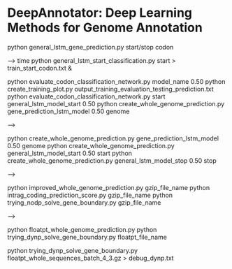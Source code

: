 # DeepAnnotator: Deep Learning Methods for Genome Annotation 

python general_lstm_gene_prediction.py start/stop codon

-->
time python general_lstm_start_classification.py start > train_start_codon.txt &

python evaluate_codon_classification_network.py model_name 0.50
python create_training_plot.py output_training_evaluation_testing_prediction.txt
python evaluate_codon_classification_network.py start general_lstm_model_start 0.50
python create_whole_genome_prediction.py gene_prediction_lstm_model 0.50 genome

-->

python create_whole_genome_prediction.py gene_prediction_lstm_model 0.50 genome
python create_whole_genome_prediction.py general_lstm_model_start 0.50 start
python create_whole_genome_prediction.py general_lstm_model_stop 0.50 stop

-->

python improved_whole_genome_prediction.py gzip_file_name
python intrag_coding_prediction_score.py gzip_file_name
python trying_nodp_solve_gene_boundary.py gzip_file_name

-->

python floatpt_whole_genome_prediction.py
python trying_dynp_solve_gene_boundary.py floatpt_file_name


python trying_dynp_solve_gene_boundary.py floatpt_whole_sequences_batch_4_3.gz > debug_dynp.txt



